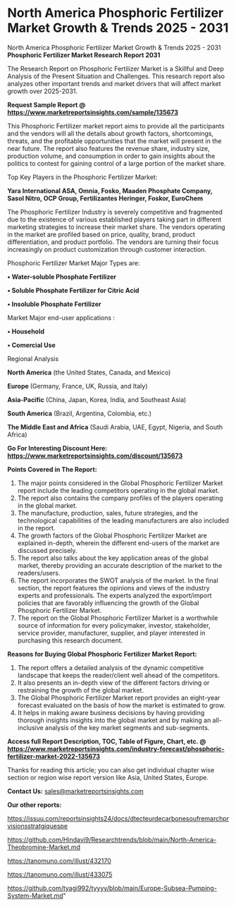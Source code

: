 # North America Phosphoric Fertilizer Market Growth & Trends 2025 - 2031
North America Phosphoric Fertilizer Market Growth & Trends 2025 - 2031
<strong>Phosphoric Fertilizer Market Research Report 2031</strong>

The Research Report on Phosphoric Fertilizer Market is a Skillful and Deep Analysis of the Present Situation and Challenges. This research report also analyzes other important trends and market drivers that will affect market growth over 2025-2031.

<strong>Request Sample Report @ <a href=https://www.marketreportsinsights.com/sample/135673>https://www.marketreportsinsights.com/sample/135673</a></strong>

This Phosphoric Fertilizer market report aims to provide all the participants and the vendors will all the details about growth factors, shortcomings, threats, and the profitable opportunities that the market will present in the near future. The report also features the revenue share, industry size, production volume, and consumption in order to gain insights about the politics to contest for gaining control of a large portion of the market share.

Top Key Players in the Phosphoric Fertilizer Market:

<strong>Yara International ASA, Omnia, Fosko, Maaden Phosphate Company, Sasol Nitro, OCP Group, Fertilizantes Heringer, Foskor, EuroChem</strong>

The Phosphoric Fertilizer Industry is severely competitive and fragmented due to the existence of various established players taking part in different marketing strategies to increase their market share. The vendors operating in the market are profiled based on price, quality, brand, product differentiation, and product portfolio. The vendors are turning their focus increasingly on product customization through customer interaction.

Phosphoric Fertilizer Market Major Types are:

<strong>• Water-soluble Phosphate Fertilizer

• Soluble Phosphate Fertilizer for Citric Acid

• Insoluble Phosphate Fertilizer</strong>

Market Major end-user applications :

<strong>• Household

• Comercial Use</strong>

Regional Analysis

</u><strong><b>North America</b></strong> (the United States, Canada, and Mexico)

<strong><b>Europe </b></strong>(Germany, France, UK, Russia, and Italy)

<strong><b>Asia-Pacific</b></strong> (China, Japan, Korea, India, and Southeast Asia)

<strong><b>South America</b></strong> (Brazil, Argentina, Colombia, etc.)

<strong><b>The Middle East and Africa</b></strong> (Saudi Arabia, UAE, Egypt, Nigeria, and South Africa)

<strong>Go For Interesting Discount Here: <a href=https://www.marketreportsinsights.com/discount/135673>https://www.marketreportsinsights.com/discount/135673</a></strong>

<strong>Points Covered in The Report:</strong>
<ol>
  <li>The major points considered in the Global Phosphoric Fertilizer Market report include the leading competitors operating in the global market.</li>
  <li>The report also contains the company profiles of the players operating in the global market.</li>
  <li>The manufacture, production, sales, future strategies, and the technological capabilities of the leading manufacturers are also included in the report.</li>
  <li>The growth factors of the Global Phosphoric Fertilizer Market are explained in-depth, wherein the different end-users of the market are discussed precisely.</li>
  <li>The report also talks about the key application areas of the global market, thereby providing an accurate description of the market to the readers/users.</li>
  <li>The report incorporates the SWOT analysis of the market. In the final section, the report features the opinions and views of the industry experts and professionals. The experts analyzed the export/import policies that are favorably influencing the growth of the Global Phosphoric Fertilizer Market.</li>
  <li>The report on the Global Phosphoric Fertilizer Market is a worthwhile source of information for every policymaker, investor, stakeholder, service provider, manufacturer, supplier, and player interested in purchasing this research document.</li>
</ol>
<strong>Reasons for Buying Global Phosphoric Fertilizer Market Report:</strong>

<ol>
  <li>The report offers a detailed analysis of the dynamic competitive landscape that keeps the reader/client well ahead of the competitors.</li>
  <li>It also presents an in-depth view of the different factors driving or restraining the growth of the global market.</li>
  <li>The Global Phosphoric Fertilizer Market report provides an eight-year forecast evaluated on the basis of how the market is estimated to grow.</li>
  <li>It helps in making aware business decisions by having providing thorough insights insights into the global market and by making an all-inclusive analysis of the key market segments and sub-segments.</li>
</ol>
<strong>Access full Report Description, TOC, Table of Figure, Chart, etc. @ <a href=https://www.marketreportsinsights.com/industry-forecast/phosphoric-fertilizer-market-2022-135673>https://www.marketreportsinsights.com/industry-forecast/phosphoric-fertilizer-market-2022-135673</a></strong>


Thanks for reading this article; you can also get individual chapter wise section or region wise report version like Asia, United States, Europe.

<strong>Contact Us:</strong>
sales@marketreportsinsights.com

<strong>Our other reports:</strong>

<a href=https://issuu.com/reportsinsights24/docs/dtecteurdecarbonesoufremarchprvisionsstratgiquespe>https://issuu.com/reportsinsights24/docs/dtecteurdecarbonesoufremarchprvisionsstratgiquespe</a>

<a href=https://github.com/Hindavi9/Researchtrends/blob/main/North-America-Theobromine-Market.md>https://github.com/Hindavi9/Researchtrends/blob/main/North-America-Theobromine-Market.md</a>

<a href=https://tanomuno.com/illust/432170>https://tanomuno.com/illust/432170</a>

<a href=https://tanomuno.com/illust/433075>https://tanomuno.com/illust/433075</a>

<a href=https://github.com/tyagi992/tyyyy/blob/main/Europe-Subsea-Pumping-System-Market.md>https://github.com/tyagi992/tyyyy/blob/main/Europe-Subsea-Pumping-System-Market.md</a>"
